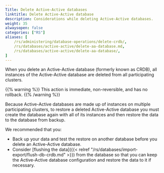 ```yaml
---
Title: Delete Active-Active databases
linktitle: Delete Active-Active database
description: Considerations while deleting Active-Active databases.
weight: 35
alwaysopen: false
categories: ["RS"]
aliases: [
    /rs/administering/database-operations/delete-crdb/,
    /rs/databases/active-active/delete-aa-database.md,
    /rs/databases/active-active/delete-aa-database/,
]
---
```


When you delete an Active-Active database (formerly known as CRDB),
all instances of the Active-Active database are deleted from all participating clusters.

{{% warning %}}
This action is immediate, non-reversible, and has no rollback.
{{% /warning %}}

Because Active-Active databases are made up of instances on multiple participating clusters,
to restore a deleted Active-Active database you must create the database again with all of its instances
and then restore the data to the database from backup.

We recommended that you:

- Back up your data and test the restore on another database before you delete an Active-Active database.
- Consider [flushing the data]({{< relref "/rs/databases/import-export/flush-db-crdb.md" >}}) from the database
    so that you can keep the Active-Active database configuration and restore the data to it if necessary.
